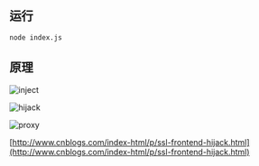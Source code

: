 ## 运行

```
node index.js
```

## 原理

![inject](https://raw.githubusercontent.com/fex-team/fex-team.github.io/master/img/ssl-frontend-hijack/inject_xss.png)

![hijack](https://raw.githubusercontent.com/fex-team/fex-team.github.io/master/img/ssl-frontend-hijack/https_link_hook.png)

![proxy](https://raw.githubusercontent.com/fex-team/fex-team.github.io/master/img/ssl-frontend-hijack/downgrade_url_symbol.png)

[http://www.cnblogs.com/index-html/p/ssl-frontend-hijack.html](http://www.cnblogs.com/index-html/p/ssl-frontend-hijack.html)
